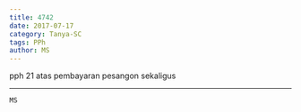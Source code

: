 ```yaml
---
title: 4742
date: 2017-07-17
category: Tanya-SC
tags: PPh
author: MS
---
```


pph 21 atas pembayaran pesangon sekaligus

---



`MS`
